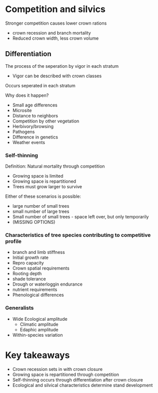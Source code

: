 # Competition and silvics

Stronger competition causes lower crown rations
- crown recession and branch mortality
- Reduced crown width, less crown volume



## Differentiation
The process of the seperation by vigor in each stratum
- Vigor can be described with crown classes



Occurs seperated in each stratum


Why does it happen?
- Small age differences
- Microsite
- Distance to neighbors
- Competition by other vegetation
- Herbivory/browsing
- Pathogens
- Difference in genetics
- Weather events


### Self-thinning
Definition: Natural mortality through competition
- Growing space is limited
- Growing space is repartitioned
- Trees must grow larger to survive


Either of these scenarios is possible:
- large number of small trees
- small number of large trees
- Small number of small trees - space left over, but only temporarily
- (MISSING OPTIONS)


### Characteristics of tree species contributing to competitive profile
- branch and limb stiffness
- Initial growth rate
- Repro capacity
- Crown spatial requirements
- Rooting depth
- shade tolerance
- Drough or waterloggin endurance
- nutrient requirements
- Phenological differences



### Generalists
- Wide Ecological amplitude
	- Climatic amplitude
	- Edaphic amplitude
- Within-species variation



# Key takeaways
- Crown recession sets in with crown closure
- Growing space is repartitioned through competition
- Self-thinning occurs through differentiation after crown closure
- Ecological and silvical characteristics determine stand development